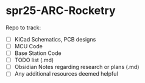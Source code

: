 # spr25-ARC-Rocketry
Repo to track:

  - [ ] KiCad Schematics, PCB designs
  - [ ] MCU Code
  - [ ] Base Station Code
  - [ ] TODO list (.md)
  - [ ] Obsidian Notes regarding research or plans (.md)
  - [ ] Any additional resources deemed helpful
